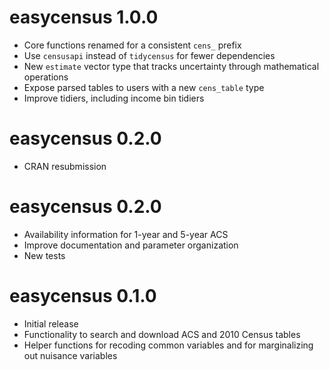 # easycensus 1.0.0

* Core functions renamed for a consistent `cens_` prefix
* Use `censusapi` instead of `tidycensus` for fewer dependencies
* New `estimate` vector type that tracks uncertainty through mathematical operations 
* Expose parsed tables to users with a new `cens_table` type
* Improve tidiers, including income bin tidiers

# easycensus 0.2.0

* CRAN resubmission

# easycensus 0.2.0

* Availability information for 1-year and 5-year ACS
* Improve documentation and parameter organization
* New tests

# easycensus 0.1.0

* Initial release
* Functionality to search and download ACS and 2010 Census tables
* Helper functions for recoding common variables and for marginalizing out nuisance variables

